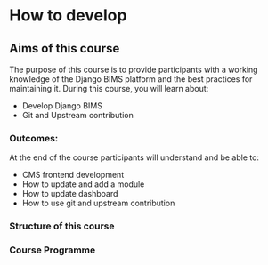 # How to develop

## Aims of this course
The purpose of this course is to provide participants with a working knowledge of the Django BIMS platform and the best practices for maintaining it. During this course, you will learn about:

* Develop Django BIMS 
* Git and Upstream contribution

### Outcomes:
At the end of the course participants will understand and be able to:

* CMS frontend development
* How to update and add a module
* How to update dashboard
* How to use git and upstream contribution

### Structure of this course

### Course Programme